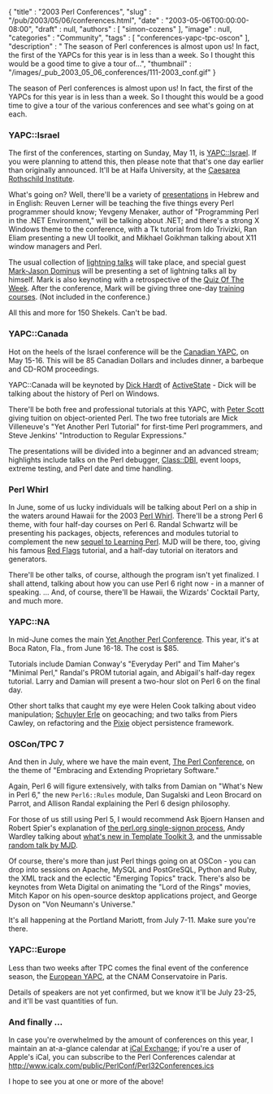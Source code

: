 {
   "title" : "2003 Perl Conferences",
   "slug" : "/pub/2003/05/06/conferences.html",
   "date" : "2003-05-06T00:00:00-08:00",
   "draft" : null,
   "authors" : [
      "simon-cozens"
   ],
   "image" : null,
   "categories" : "Community",
   "tags" : [
      "conferences-yapc-tpc-oscon"
   ],
   "description" : " The season of Perl conferences is almost upon us! In fact, the first of the YAPCs for this year is in less than a week. So I thought this would be a good time to give a tour of...",
   "thumbnail" : "/images/_pub_2003_05_06_conferences/111-2003_conf.gif"
}





The season of Perl conferences is almost upon us! In fact, the first of
the YAPCs for this year is in less than a week. So I thought this would
be a good time to give a tour of the various conferences and see what's
going on at each.

### YAPC::Israel

The first of the conferences, starting on Sunday, May 11, is
[YAPC::Israel](http://www.perl.org.il/YAPC/2003). If you were planning
to attend this, then please note that that's one day earlier than
originally announced. It'll be at Haifa University, at the [Caesarea
Rothschild Institute](http://www.cri.haifa.ac.il/).

What's going on? Well, there'll be a variety of
[presentations](http://www.perl.org.il/YAPC/2003/presentations.html) in
Hebrew and in English: Reuven Lerner will be teaching the five things
every Perl programmer should know; Yevgeny Menaker, author of
"Programming Perl in the .NET Environment," will be talking about .NET;
and there's a strong X Windows theme to the conference, with a Tk
tutorial from Ido Trivizki, Ran Eliam presenting a new UI toolkit, and
Mikhael Goikhman talking about X11 window managers and Perl.

The usual collection of [lightning
talks](http://www.perl.org.il/YAPC/2003/schedule.html#light) will take
place, and special guest [Mark-Jason Dominus](http://perl.plover.com)
will be presenting a set of lightning talks all by himself. Mark is also
keynoting with a retrospective of the [Quiz Of The
Week](http://perl.plover.com/qotw/). After the conference, Mark will be
giving three one-day [training courses](http://www.pti.co.il/mjd.html).
(Not included in the conference.)

All this and more for 150 Shekels. Can't be bad.

### YAPC::Canada

Hot on the heels of the Israel conference will be the [Canadian
YAPC](http://www.yapc.ca/), on May 15-16. This will be 85 Canadian
Dollars and includes dinner, a barbeque and CD-ROM proceedings.

YAPC::Canada will be keynoted by [Dick
Hardt](http://www.yapc.ca/keynote.html) of
[ActiveState](http://www.activestate.com/) - Dick will be talking about
the history of Perl on Windows.

There'll be both free and professional tutorials at this YAPC, with
[Peter Scott](http://www.psdt.com/news/yapc-canada.html) giving tuition
on object-oriented Perl. The two free tutorials are Mick Villeneuve's
"Yet Another Perl Tutorial" for first-time Perl programmers, and Steve
Jenkins' "Introduction to Regular Expressions."

The presentations will be divided into a beginner and an advanced
stream; highlights include talks on the Perl debugger,
[Class::DBI](http://www.class-dbi.com/), event loops, extreme testing,
and Perl date and time handling.

### Perl Whirl

In June, some of us lucky individuals will be talking about Perl on a
ship in the waters around Hawaii for the 2003 [Perl
Whirl](http://www.geekcruises.com/home/pw3_home.html). There'll be a
strong Perl 6 theme, with four half-day courses on Perl 6. Randal
Schwartz will be presenting his packages, objects, references and
modules tutorial to complement the new [sequel to Learning
Perl](http://www.oreilly.com/catalog/lrnperlorm). MJD will be there,
too, giving his famous [Red Flags](http://perl.plover.com/yak/flags/)
tutorial, and a half-day tutorial on iterators and generators.

There'll be other talks, of course, although the program isn't yet
finalized. I shall attend, talking about how you can use Perl 6 right
now - in a manner of speaking. ... And, of course, there'll be Hawaii,
the Wizards' Cocktail Party, and much more.

### YAPC::NA

In mid-June comes the main [Yet Another Perl
Conference](http://www.yapc.org/America/). This year, it's at Boca
Raton, Fla., from June 16-18. The cost is \$85.

Tutorials include Damian Conway's "Everyday Perl" and Tim Maher's
"Minimal Perl," Randal's PROM tutorial again, and Abigail's half-day
regex tutorial. Larry and Damian will present a two-hour slot on Perl 6
on the final day.

Other short talks that caught my eye were Helen Cook talking about video
manipulation; [Schuyler Erle](http://www.oreillynet.com/pub/au/129) on
geocaching; and two talks from Piers Cawley, on refactoring and the
[Pixie](http://www-106.ibm.com/developerworks/linux/library/l-pixie.html)
object persistence framework.

### OSCon/TPC 7

And then in July, where we have the main event, [The Perl
Conference](http://conferences.oreillynet.com/os2003/perl/), on the
theme of "Embracing and Extending Proprietary Software."

Again, Perl 6 will figure extensively, with talks from Damian on "What's
New in Perl 6," the new `Perl6::Rules` module, Dan Sugalski and Leon
Brocard on Parrot, and Allison Randal explaining the Perl 6 design
philosophy.

For those of us still using Perl 5, I would recommend Ask Bjoern Hansen
and Robert Spier's explanation of [the perl.org single-signon
process](http://conferences.oreillynet.com/cs/os2003/view/e_sess/4252),
Andy Wardley talking about [what's new in Template Toolkit
3](http://conferences.oreillynet.com/cs/os2003/view/e_sess/4028), and
the unmissable [random talk by
MJD](http://conferences.oreillynet.com/cs/os2003/view/e_sess/4191).

Of course, there's more than just Perl things going on at OSCon - you
can drop into sessions on Apache, MySQL and PostGreSQL, Python and Ruby,
the XML track and the eclectic "Emerging Topics" track. There's also be
keynotes from Weta Digital on animating the "Lord of the Rings" movies,
Mitch Kapor on his open-source desktop applications project, and George
Dyson on "Von Neumann's Universe."

It's all happening at the Portland Mariott, from July 7-11. Make sure
you're there.

### YAPC::Europe

Less than two weeks after TPC comes the final event of the conference
season, the [European YAPC](http://yapc.mongueurs.net/), at the CNAM
Conservatoire in Paris.

Details of speakers are not yet confirmed, but we know it'll be July
23-25, and it'll be vast quantities of fun.

### And finally ...

In case you're overwhelmed by the amount of conferences on this year, I
maintain an at-a-glance calendar at [iCal
Exchange](http://www.icalx.com/html/PerlConf/year.php?cal=Perl32Conferences);
if you're a user of Apple's iCal, you can subscribe to the Perl
Conferences calendar at
http://www.icalx.com/public/PerlConf/Perl32Conferences.ics

I hope to see you at one or more of the above!


